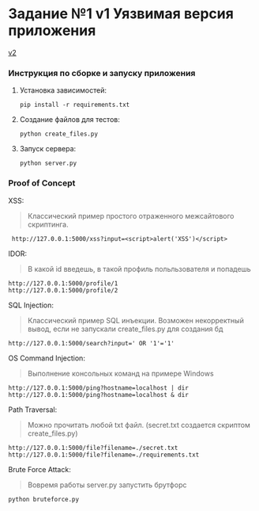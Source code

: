 # Задание №1 v1 Уязвимая версия приложения
[v2](https://github.com/ptichkin0/Task1_2)


### Инструкция по сборке и запуску приложения

1. Установка зависимостей:

   ```
   pip install -r requirements.txt
   ```

2. Создание файлов для тестов:

   ```
   python create_files.py
   ```
   
3. Запуск сервера:

   ```
   python server.py
   ```
   
### Proof of Concept

XSS:
>Классический пример простого отраженного межсайтового скриптинга.
```
 http://127.0.0.1:5000/xss?input=<script>alert('XSS')</script>
```
IDOR:
>В какой id введешь, в такой профиль польльзователя и попадешь
```
http://127.0.0.1:5000/profile/1
http://127.0.0.1:5000/profile/2
```
SQL Injection:
>Классический пример SQL инъекции. Возможен некорректный вывод, если не запускали create_files.py для создания бд
```
http://127.0.0.1:5000/search?input=' OR '1'='1'
```

OS Command Injection:
>Выполнение консольных команд на примере Windows
```
http://127.0.0.1:5000/ping?hostname=localhost | dir
http://127.0.0.1:5000/ping?hostname=localhost & dir
```

Path Traversal:
>Можно прочитать любой txt файл. (secret.txt создается скриптом create_files.py)
```
http://127.0.0.1:5000/file?filename=./secret.txt
http://127.0.0.1:5000/file?filename=./requirements.txt
```
Brute Force Attack:
>Вовремя работы server.py запустить брутфорс
```
python bruteforce.py
```
